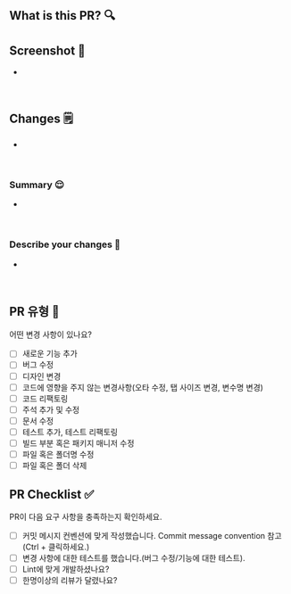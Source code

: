 ## What is this PR? 🔍
<!---- 변경 사항 및 관련 이슈에 대해 간단하게 작성해주세요. 어떻게보다 무엇을 왜 수정했는지 설명해주세요! 😎 -->

<!---- Resolves: #(Isuue Number) -->

## Screenshot 📸

-

<br>

## Changes 🗒️

-

<br>

### Summary 😌

-

<br>

### Describe your changes 💉

-

<br>

## PR 유형 🤺
어떤 변경 사항이 있나요?

- [ ] 새로운 기능 추가
- [ ] 버그 수정
- [ ] 디자인 변경
- [ ] 코드에 영향을 주지 않는 변경사항(오타 수정, 탭 사이즈 변경, 변수명 변경)
- [ ] 코드 리팩토링
- [ ] 주석 추가 및 수정
- [ ] 문서 수정
- [ ] 테스트 추가, 테스트 리팩토링
- [ ] 빌드 부분 혹은 패키지 매니저 수정
- [ ] 파일 혹은 폴더명 수정
- [ ] 파일 혹은 폴더 삭제

## PR Checklist ✅
PR이 다음 요구 사항을 충족하는지 확인하세요.

- [ ] 커밋 메시지 컨벤션에 맞게 작성했습니다.  Commit message convention 참고  (Ctrl + 클릭하세요.) 
- [ ] 변경 사항에 대한 테스트를 했습니다.(버그 수정/기능에 대한 테스트).
- [ ] Lint에 맞게 개발하셨나요?
- [ ] 한명이상의 리뷰가 달렸나요?
